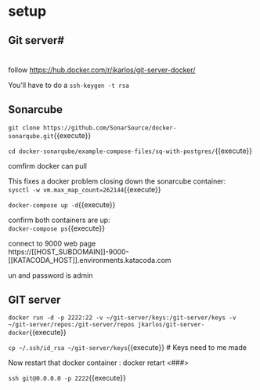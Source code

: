 # setup

## Git server#
#
follow https://hub.docker.com/r/jkarlos/git-server-docker/

You'll have to do a 
`ssh-keygen -t rsa`

## Sonarcube

`git clone https://github.com/SonarSource/docker-sonarqube.git`{{execute}}

`cd docker-sonarqube/example-compose-files/sq-with-postgres/`{{execute}}

comfirm docker can pull

This fixes a docker problem closing down the sonarcube container:   
`sysctl -w vm.max_map_count=262144`{{execute}}


`docker-compose up -d`{{execute}}

confirm both containers are up:   
`docker-compose ps`{{execute}}

connect to 9000 web page   
https://[[HOST_SUBDOMAIN]]-9000-[[KATACODA_HOST]].environments.katacoda.com

un and password is admin

## GIT server

`docker run -d -p 2222:22 -v ~/git-server/keys:/git-server/keys -v ~/git-server/repos:/git-server/repos jkarlos/git-server-docker`{{execute}}

`cp ~/.ssh/id_rsa ~/git-server/keys`{{execute}} # Keys need to me made

Now restart that docker container : docker retart <###>

`ssh git@0.0.0.0 -p 2222`{{execute}}